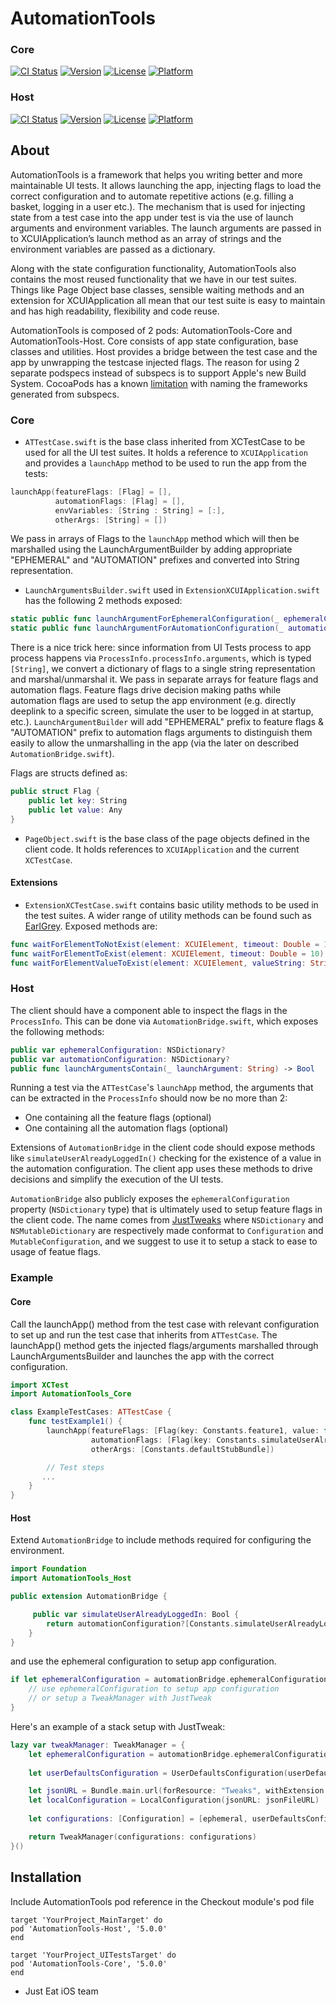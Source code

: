 # AutomationTools

### Core

[![CI Status](https://img.shields.io/travis/justeat/AutomationTools-Core.svg?style=flat)](https://travis-ci.org/justeat/AutomationTools-Core)
[![Version](https://img.shields.io/cocoapods/v/AutomationTools-Core.svg?style=flat)](https://cocoapods.org/pods/AutomationTools-Core)
[![License](https://img.shields.io/cocoapods/l/AutomationTools-Core.svg?style=flat)](https://cocoapods.org/pods/AutomationTools-Core)
[![Platform](https://img.shields.io/cocoapods/p/AutomationTools-Core.svg?style=flat)](https://cocoapods.org/pods/AutomationTools-Core)

### Host

[![CI Status](https://img.shields.io/travis/justeat/AutomationTools-Host.svg?style=flat)](https://travis-ci.org/justeat/AutomationTools-Host)
[![Version](https://img.shields.io/cocoapods/v/AutomationTools-Host.svg?style=flat)](https://cocoapods.org/pods/AutomationTools-Host)
[![License](https://img.shields.io/cocoapods/l/AutomationTools-Host.svg?style=flat)](https://cocoapods.org/pods/AutomationTools-Host)
[![Platform](https://img.shields.io/cocoapods/p/AutomationTools-Host.svg?style=flat)](https://cocoapods.org/pods/AutomationTools-Host)


## About

AutomationTools is a framework that helps you writing better and more maintainable UI tests. It allows launching the app, injecting flags to load the correct configuration and to automate repetitive actions (e.g. filling a basket, logging in a user etc.). The mechanism that is used for injecting state from a test case into the app under test is via the use of launch arguments and environment variables. The launch arguments are passed in to XCUIApplication’s launch method as an array of strings and the environment variables are passed as a dictionary. 

Along with the state configuration functionality, AutomationTools also contains the most reused functionality that we have in our test suites. Things like Page Object base classes, sensible waiting methods and an extension for XCUIApplication all mean that our test suite is easy to maintain and has high readability, flexibility and code reuse.

AutomationTools is composed of 2 pods: AutomationTools-Core and AutomationTools-Host. Core consists of app state configuration, base classes and utilities. Host provides a bridge between the test case and the app by unwrapping the testcase injected flags. The reason for using 2 separate podspecs instead of subspecs is to support Apple's new Build System. CocoaPods has a known [limitation](https://github.com/CocoaPods/CocoaPods/issues/8206) with naming the frameworks generated from subspecs.


### Core

- `ATTestCase.swift` is the base class inherited from XCTestCase to be used for all the UI test suites. It holds a reference to `XCUIApplication` and provides a `launchApp` method to be used to run the app from the tests:

```swift
launchApp(featureFlags: [Flag] = [], 
          automationFlags: [Flag] = [], 
          envVariables: [String : String] = [:],
          otherArgs: [String] = [])
```
We pass in arrays of Flags to the `launchApp` method which will then be marshalled using the LaunchArgumentBuilder by adding appropriate "EPHEMERAL" and "AUTOMATION" prefixes and converted into String representation.

- `LaunchArgumentsBuilder.swift` used in `ExtensionXCUIApplication.swift` has the following 2 methods exposed:

```swift
static public func launchArgumentForEphemeralConfiguration(_ ephemeralConfiguration: NSDictionary) -> String
static public func launchArgumentForAutomationConfiguration(_ automationConfiguration: NSDictionary) -> String
```

There is a nice trick here: since information from UI Tests process to app process happens via `ProcessInfo.processInfo.arguments`, which is typed `[String]`, we convert a dictionary of flags to a single string representation and marshal/unmarshal it. We pass in separate arrays for feature flags and automation flags.
Feature flags drive decision making paths while automation flags are used to setup the app environment (e.g. directly deeplink to a specific screen, simulate the user to be logged in at startup, etc.).  `LaunchArgumentBuilder` will add "EPHEMERAL" prefix to feature flags & "AUTOMATION" prefix to automation flags arguments to distinguish them easily to allow the unmarshalling in the app (via the later on described `AutomationBridge.swift`).

Flags are structs defined as:

```swift
public struct Flag {
    public let key: String
    public let value: Any
}
```

- `PageObject.swift` is the base class of the page objects defined in the client code. It holds references to `XCUIApplication` and the current `XCTestCase`.


#### Extensions

- `ExtensionXCTestCase.swift` contains basic utility methods to be used in the test suites. A wider range of utility methods can be found such as [EarlGrey](https://github.com/google/EarlGrey/blob/master/docs/cheatsheet/cheatsheet.png). Exposed methods are:

```swift
func waitForElementToNotExist(element: XCUIElement, timeout: Double = 10)
func waitForElementToExist(element: XCUIElement, timeout: Double = 10)
func waitForElementValueToExist(element: XCUIElement, valueString: String, timeout: Double = 10)
```

### Host

The client should have a component able to inspect the flags in the `ProcessInfo`. This can be done via `AutomationBridge.swift`, which exposes the following methods:

```swift
public var ephemeralConfiguration: NSDictionary?
public var automationConfiguration: NSDictionary?
public func launchArgumentsContain(_ launchArgument: String) -> Bool
```

Running a test via the `ATTestCase`'s `launchApp` method, the arguments that can be extracted in the `ProcessInfo` should now be no more than 2:

- One containing all the feature flags (optional)
- One containing all the automation flags (optional)

Extensions of `AutomationBridge` in the client code should expose methods like `simulateUserAlreadyLoggedIn()` checking for the existence of a value in the automation configuration. The client app uses these methods to drive decisions and simplify the execution of the UI tests.

`AutomationBridge` also publicly exposes the `ephemeralConfiguration` property (`NSDictionary` type) that is ultimately used to setup feature flags in the client code. The name comes from [JustTweaks](https://github.com/justeat/JustTweak) where `NSDictionary` and `NSMutableDictionary` are respectively made conformat to `Configuration` and `MutableConfiguration`, and we suggest to use it to setup a stack to ease to usage of featue flags.


### Example

#### Core

Call the launchApp() method from the test case with relevant configuration to set up and run the test case that inherits from `ATTestCase`. The launchApp() method gets the injected flags/arguments marshalled through LaunchArgumentsBuilder and launches the app with the correct configuration.

```swift
import XCTest
import AutomationTools_Core

class ExampleTestCases: ATTestCase {
    func testExample1() {
        launchApp(featureFlags: [Flag(key: Constants.feature1, value: false)],
                  automationFlags: [Flag(key: Constants.simulateUserAlreadyLoggedIn, value: true)],
                  otherArgs: [Constants.defaultStubBundle])

        // Test steps
       ...
    }
} 
```

#### Host

Extend `AutomationBridge` to include methods required for configuring the environment.

```swift
import Foundation
import AutomationTools_Host

public extension AutomationBridge {

     public var simulateUserAlreadyLoggedIn: Bool {
        return automationConfiguration?[Constants.simulateUserAlreadyLoggedIn] as? Bool ?? false
    }
} 
```

and use the ephemeral configuration to setup app configuration.

```swift
if let ephemeralConfiguration = automationBridge.ephemeralConfiguration {
    // use ephemeralConfiguration to setup app configuration
    // or setup a TweakManager with JustTweak
}
```

Here's an example of a stack setup with JustTweak:

```swift
lazy var tweakManager: TweakManager = {
    let ephemeralConfiguration = automationBridge.ephemeralConfiguration
    
    let userDefaultsConfiguration = UserDefaultsConfiguration(userDefaults: UserDefaults.standard)

    let jsonURL = Bundle.main.url(forResource: "Tweaks", withExtension: "json")!
    let localConfiguration = LocalConfiguration(jsonURL: jsonFileURL)
    
    let configurations: [Configuration] = [ephemeral, userDefaultsConfiguration, localConfiguration].compactMap { $0 }

    return TweakManager(configurations: configurations)
}()
```

## Installation

Include AutomationTools pod reference in the Checkout module's pod file

```
target 'YourProject_MainTarget' do
pod 'AutomationTools-Host', '5.0.0'
end

target 'YourProject_UITestsTarget' do
pod 'AutomationTools-Core', '5.0.0'
end
```

- Just Eat iOS team
